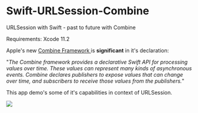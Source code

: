 # Swift-URLSession-Combine
URLSession with Swift - past to future with Combine

Requirements: Xcode 11.2

Apple's new [Combine Framework ](https://developer.apple.com/documentation/combine)is **significant** in it's declaration: 

"*The Combine framework provides a declarative Swift API for processing values over time. These values can represent many kinds of asynchronous events. Combine declares publishers to expose values that can change over time, and subscribers to receive those values from the publishers.*"

This app demo's some of it's capabilities in context of URLSession.   

![](https://cjazz.github.io/assets/images/Swift-URLSession-Combine.png)
